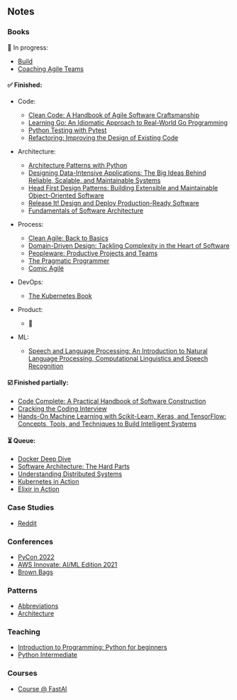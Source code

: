 ## Notes

### Books

👀 In progress:

- [Build](books/build.md)
- [Coaching Agile Teams](books/coaching-agile-teams.md)

#### ✅ Finished:

- Code:
    - [Clean Code: A Handbook of Agile Software Craftsmanship](books/clean-code.md)
    - [Learning Go: An Idiomatic Approach to Real-World Go Programming](books/go/notes.md)
    - [Python Testing with Pytest](books/pytest/notes.md)
    - [Refactoring: Improving the Design of Existing Code](books/refactoring.md)

- Architecture:
    - [Architecture Patterns with Python](books/python-architecture-patterns/notes.md)
    - [Designing Data-Intensive Applications: The Big Ideas Behind Reliable, Scalable, and Maintainable Systems](books/ddia.md)
    - [Head First Design Patterns: Building Extensible and Maintainable Object-Oriented Software](books/head-first-design-patterns/notes.md)
    - [Release It! Design and Deploy Production-Ready Software](books/release-it.md)
    - [Fundamentals of Software Architecture](books/fundamentals-of-architecture.md)

- Process:
    - [Clean Agile: Back to Basics](books/clean-agile.md)
    - [Domain-Driven Design: Tackling Complexity in the Heart of Software](books/ddd.md)
    - [Peopleware: Productive Projects and Teams](books/peopleware.md)
    - [The Pragmatic Programmer](books/pragmatic-programmer.md)
    - [Comic Agilé](books/comic-agile.md)

- DevOps:
    - [The Kubernetes Book](books/kubernetes-book.md)

- Product:
    - :eyes:

- ML:
    - [Speech and Language Processing: An Introduction to Natural Language Processing, Computational Linguistics and Speech Recognition](books/nlp-book.md)

#### ☑️ Finished partially:

- [Code Complete: A Practical Handbook of Software Construction](books/code-complete.md)
- [Cracking the Coding Interview](books/cracking-coding-interview/notes.md)
- [Hands-On Machine Learning with Scikit-Learn, Keras, and TensorFlow: Concepts, Tools, and Techniques to Build Intelligent Systems](books/hands-on-ml.md)

#### ⏳ Queue:

- [Docker Deep Dive](books/docker-deep-dive.md)
- [Software Architecture: The Hard Parts](books/architecture-hard-parts.md)
- [Understanding Distributed Systems](books/understanding-distributed-systems.md)
- [Kubernetes in Action](books/kubernetes-in-action.md)
- [Elixir in Action](books/elixir.md)

### Case Studies

- [Reddit](case-studies/reddit.md)

### Conferences

- [PyCon 2022](conferences/pycon-2022.md)
- [AWS Innovate: AI/ML Edition 2021](conferences/aws-innovate-ai-ml-21.md)
- [Brown Bags](conferences/brown-bags.md)

### Patterns

- [Abbreviations](patterns/abbreviations.md)
- [Architecture](patterns/architecture.md)

### Teaching

- [Introduction to Programming: Python for beginners](teaching/python-intro)
- [Python Intermediate](teaching/python-intermediate)

### Courses

- [Course @ FastAI](courses/fast-ai.md)
